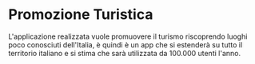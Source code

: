 # Promozione Turistica

L'applicazione realizzata vuole promuovere il turismo riscoprendo luoghi poco conosciuti dell'Italia, è quindi è un app che si estenderà su tutto il territorio italiano 
e si stima che sarà utilizzata da 100.000 utenti l'anno.
